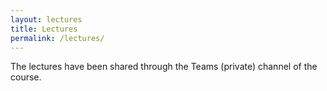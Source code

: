 ```yaml
---
layout: lectures
title: Lectures
permalink: /lectures/
---
```

The lectures have been shared through the Teams (private) channel of the course.